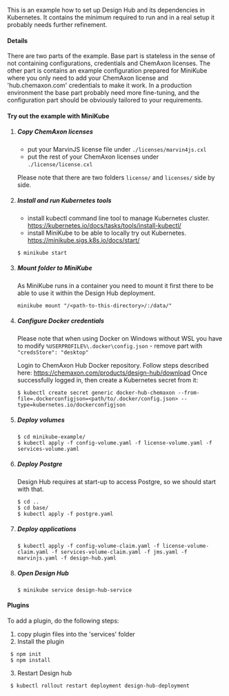 This is an example how to set up Design Hub and its dependencies in Kubernetes. It contains the minimum required to run and in a real setup it probably needs further refinement.

#### Details ####
There are two parts of the example. Base part is stateless in the sense of not containing configurations, credentials and ChemAxon licenses.
The other part is contains an example configuration prepared for MiniKube where you only need to add your ChemAxon license and 'hub.chemaxon.com' credentials to make it work.
In a production environment the base part probably need more fine-tuning, and the configuration part should be obviously tailored to your requirements.

#### Try out the example with MiniKube ####

1. ##### Copy ChemAxon licenses #####
    * put your MarvinJS license file under `./licenses/marvin4js.cxl`
    * put the rest of your ChemAxon licenses under `./license/license.cxl`
	
	Please note that there are two folders `license/` and `licenses/` side by side.

2. ##### Install and run Kubernetes tools #####
    * install kubectl command line tool to manage Kubernetes cluster. https://kubernetes.io/docs/tasks/tools/install-kubectl/
    * install MiniKube to be able to locally try out Kubernetes. https://minikube.sigs.k8s.io/docs/start/
    ```console
    $ minikube start
    ```
3. ##### Mount folder to MiniKube #####
    As MiniKube runs in a container you need to mount it first there to be able to use it within the Design Hub deployment.
    ```console
    minikube mount "/<path-to-this-directory>/:/data/"
    ```
4. ##### Configure Docker credentials #####
    Please note that when using Docker on Windows without WSL you have to modify `%USERPROFILE%\.docker\config.json` - remove part with `"credsStore": "desktop"`
    
    Login to ChemAxon Hub Docker repository. Follow steps described here: https://chemaxon.com/products/design-hub/download
    Once successfully logged in, then create a Kubernetes secret from it:
    ```console
    $ kubectl create secret generic docker-hub-chemaxon --from-file=.dockerconfigjson=<path/to/.docker/config.json> --type=kubernetes.io/dockerconfigjson
    ```   
5. ##### Deploy volumes #####
    ```console
    $ cd minikube-example/
    $ kubectl apply -f config-volume.yaml -f license-volume.yaml -f services-volume.yaml
    ```
6. ##### Deploy Postgre #####
    Design Hub requires at start-up to access Postgre, so we should start with that.
    ```console
	$ cd ..
    $ cd base/
    $ kubectl apply -f postgre.yaml
    ```

7. ##### Deploy applications #####
    ```console
    $ kubectl apply -f config-volume-claim.yaml -f license-volume-claim.yaml -f services-volume-claim.yaml -f jms.yaml -f marvinjs.yaml -f design-hub.yaml
    ```

8. ##### Open Design Hub #####
    ```console
    $ minikube service design-hub-service
    ```
   
#### Plugins ####
   To add a plugin, do the following steps:
   1. copy plugin files into the 'services' folder
   2. Install the plugin
   ```console
    $ npm init
    $ npm install
   ```
   3. Restart Design hub
   ```console
    $ kubectl rollout restart deployment design-hub-deployment
   ```
